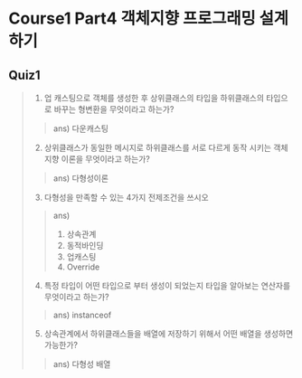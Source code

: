 # Course1 Part4 객체지향 프로그래밍 설계하기

## Quiz1

>1. 업 캐스팅으로 객체를 생성한 후 상위클래스의 타입을 하위클래스의 타입으로 바꾸는 형변환을 무엇이라고 하는가?
>> ans) 다운캐스팅
>2. 상위클래스가 동일한 메시지로 하위클래스를 서로 다르게 동작 시키는 객체지향 이론을 무엇이라고 하는가? 
>> ans) 다형성이론
>3. 다형성을 만족할 수 있는 4가지 전제조건을 쓰시오
>> ans)
>> 1. 상속관계
>> 2. 동적바인딩
>> 3. 업캐스팅
>> 4. Override
>4. 특정 타입이 어떤 타입으로 부터 생성이 되었는지 타입을 알아보는 연산자를 무엇이라고 하는가?
>> ans) instanceof
>5. 상속관계에서 하위클래스들을 배열에 저장하기 위해서 어떤 배열을 생성하면 가능한가?
>> ans) 다형성 배열

